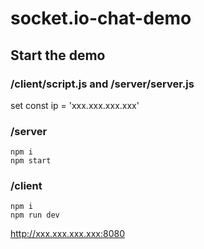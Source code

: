 # socket.io-chat-demo
 
## Start the demo

### /client/script.js and /server/server.js

set const ip = 'xxx.xxx.xxx.xxx'

### /server

```
npm i
npm start
```

### /client

```
npm i
npm run dev
```

http://xxx.xxx.xxx.xxx:8080


